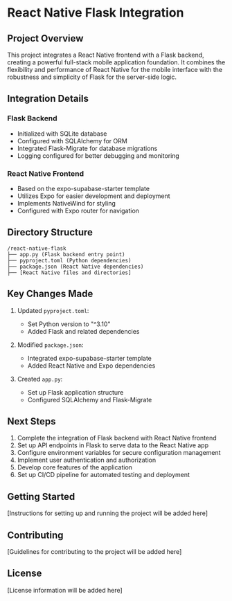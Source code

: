 # React Native Flask Integration

## Project Overview
This project integrates a React Native frontend with a Flask backend, creating a powerful full-stack mobile application foundation. It combines the flexibility and performance of React Native for the mobile interface with the robustness and simplicity of Flask for the server-side logic.

## Integration Details

### Flask Backend
- Initialized with SQLite database
- Configured with SQLAlchemy for ORM
- Integrated Flask-Migrate for database migrations
- Logging configured for better debugging and monitoring

### React Native Frontend
- Based on the expo-supabase-starter template
- Utilizes Expo for easier development and deployment
- Implements NativeWind for styling
- Configured with Expo router for navigation

## Directory Structure
```
/react-native-flask
├── app.py (Flask backend entry point)
├── pyproject.toml (Python dependencies)
├── package.json (React Native dependencies)
├── [React Native files and directories]
```

## Key Changes Made
1. Updated `pyproject.toml`:
   - Set Python version to "^3.10"
   - Added Flask and related dependencies

2. Modified `package.json`:
   - Integrated expo-supabase-starter template
   - Added React Native and Expo dependencies

3. Created `app.py`:
   - Set up Flask application structure
   - Configured SQLAlchemy and Flask-Migrate

## Next Steps
1. Complete the integration of Flask backend with React Native frontend
2. Set up API endpoints in Flask to serve data to the React Native app
3. Configure environment variables for secure configuration management
4. Implement user authentication and authorization
5. Develop core features of the application
6. Set up CI/CD pipeline for automated testing and deployment

## Getting Started
[Instructions for setting up and running the project will be added here]

## Contributing
[Guidelines for contributing to the project will be added here]

## License
[License information will be added here]
